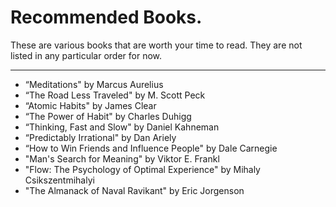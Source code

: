 # Recommended Books.
These are various books that are worth your time to read. They are not listed in any particular order for now. 

---

- “Meditations" by Marcus Aurelius 
- “The Road Less Traveled" by M. Scott Peck
- “Atomic Habits" by James Clear
- “The Power of Habit" by Charles Duhigg
- “Thinking, Fast and Slow" by Daniel Kahneman
- “Predictably Irrational" by Dan Ariely
- “How to Win Friends and Influence People" by Dale Carnegie
- "Man's Search for Meaning" by Viktor E. Frankl
- "Flow: The Psychology of Optimal Experience" by Mihaly Csikszentmihalyi
- "The Almanack of Naval Ravikant" by Eric Jorgenson

